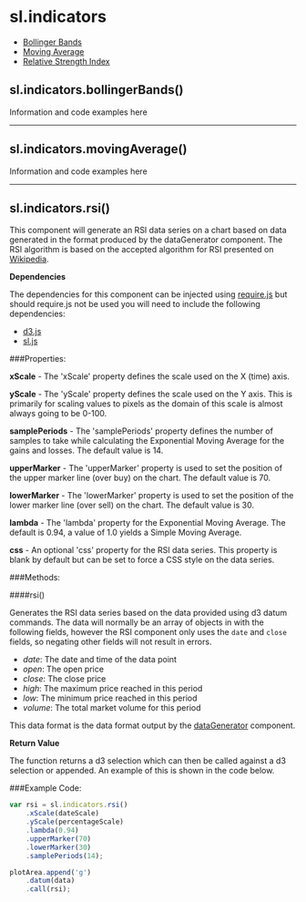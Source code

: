 # sl.**indicators**

+ [Bollinger Bands](#slindicatorsbollingerbands)
+ [Moving Average](#slindicatorsmovingaverage)
+ [Relative Strength Index](#slindicatorsrsi)


## sl.indicators.bollingerBands()

Information and code examples here

------

## sl.indicators.movingAverage()

Information and code examples here

----

## sl.indicators.rsi()

This component will generate an RSI data series on a chart based on data generated in the format produced by the dataGenerator component. The RSI algorithm is based on the accepted algorithm for RSI presented on [Wikipedia](http://en.wikipedia.org/wiki/Relative_strength_index).

**Dependencies**

The dependencies for this component can be injected using [require.js](http://requirejs.org/) but should require.js not be used you will need to include the following dependencies:

+ [d3.js](http://d3js.org/)
+ [sl.js](https://github.com/ScottLogic/d3-financial-components)

###Properties:

**xScale** - The 'xScale' property defines the scale used on the X (time) axis.

**yScale** - The 'yScale' property defines the scale used on the Y axis. This is primarily for scaling values to pixels as the domain of this scale is almost always going to be 0-100.

**samplePeriods** - The 'samplePeriods' property defines the number of samples to take while calculating the Exponential Moving Average for the gains and losses. The default value is 14.

**upperMarker** - The 'upperMarker' property is used to set the position of the upper marker line (over buy) on the chart. The default value is 70.

**lowerMarker** - The 'lowerMarker' property is used to set the position of the lower marker line (over sell) on the chart. The default value is 30.

**lambda** - The 'lambda' property for the Exponential Moving Average. The default is 0.94, a value of 1.0 yields a Simple Moving Average.

**css** - An optional 'css' property for the RSI data series. This property is blank by default but can be set to force a CSS style on the data series.

###Methods:

####rsi()

Generates the RSI data series based on the data provided using d3 datum commands. The data will normally be an array of objects in with the following fields, however the RSI component only uses the `date` and `close` fields, so negating other fields will not result in errors.

+ *date*: The date and time of the data point
+ *open*: The open price
+ *close*: The close price
+ *high*: The maximum price reached in this period
+ *low*: The minimum price reached in this period
+ *volume*: The total market volume for this period

This data format is the data format output by the [dataGenerator](https://github.com/ScottLogic/d3-financial-components/tree/master/components/utilities) component.

**Return Value**

The function returns a d3 selection which can then be called against a d3 selection or appended. An example of this is shown in the code below.

###Example Code:

```javascript
var rsi = sl.indicators.rsi()
    .xScale(dateScale)
    .yScale(percentageScale)
    .lambda(0.94)
    .upperMarker(70)
    .lowerMarker(30)
    .samplePeriods(14);

plotArea.append('g')
    .datum(data)
    .call(rsi);
```
